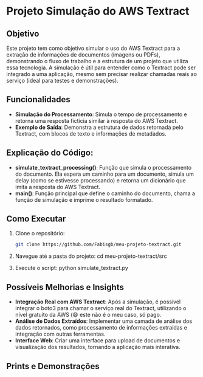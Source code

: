 # Projeto Simulação do AWS Textract

## Objetivo
Este projeto tem como objetivo simular o uso do AWS Textract para a extração de informações de documentos (imagens ou PDFs), demonstrando o fluxo de trabalho e a estrutura de um projeto que utiliza essa tecnologia. A simulação é útil para entender como o Textract pode ser integrado a uma aplicação, mesmo sem precisar realizar chamadas reais ao serviço (ideal para testes e demonstrações).

## Funcionalidades
- **Simulação do Processamento**: Simula o tempo de processamento e retorna uma resposta fictícia similar à resposta do AWS Textract.
- **Exemplo de Saída**: Demonstra a estrutura de dados retornada pelo Textract, com blocos de texto e informações de metadados.

## Explicação do Código:
- **simulate_textract_processing()**: Função que simula o processamento do documento. Ela espera um caminho para um documento, simula um delay (como se estivesse processando) e retorna um dicionário que imita a resposta do AWS Textract.
- **main()**: Função principal que define o caminho do documento, chama a função de simulação e imprime o resultado formatado.

## Como Executar
1. Clone o repositório:
   ```bash
   git clone https://github.com/Fabisgb/meu-projeto-textract.git

2. Navegue até a pasta do projeto:
   cd meu-projeto-textract/src

3. Execute o script:
   python simulate_textract.py

## Possíveis Melhorias e Insights
- **Integração Real com AWS Textract**: Após a simulação, é possível integrar o boto3 para chamar o serviço real do Textract, utilizando o nível gratuito da AWS (:smile: este não é o meu caso, só pago.
- **Análise de Dados Extraídos**: Implementar uma camada de análise dos dados retornados, como processamento de informações extraídas e integração com outras ferramentas.
- **Interface Web**: Criar uma interface para upload de documentos e visualização dos resultados, tornando a aplicação mais interativa.

## Prints e Demonstrações
